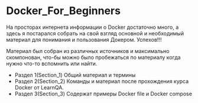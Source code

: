 # Docker_For_Beginners
На просторах интернета информации о Docker достаточно много, а здесь я постарался собрать на свой взгляд основной и необходимый материал для понимания и пользования Докером. Успехов!!!

Материал был собран из различных источников и максимально скомпонован, что-бы можно было пробежаться по материалу когда нужно что-то вспомнить или найти.
- Раздел 1(Section_1) Общий материал и термины
- Раздел 2(Section_2) Команды и материал после прохождения курса Docker от LearnQA.
- Раздел 3(Section_3) Содержат примеры Docker file и Docker compose
